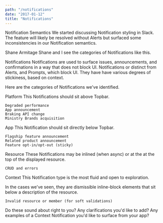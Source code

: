 ```yaml
---
path: "/notifications"
date: "2017-01-12"
title: "Notifications"
---
```


Notification Semantics
We started discussing Notification styling in Slack. The feature will likely be resolved without Alerts but surfaced some inconsistencies in our Notification semantics.

Shane Armitage Shane and I see the categories of Notifications like this.

Notifications
Notifications are used to surface issues, announcements, and confirmations in a way that does not block UI. Notifications or distinct from Alerts, and Prompts, which block UI. They have have various degrees of stickiness, based on context.

Here are the categories of Notifications we've identified.

Platform
This Notifications should sit above Topbar.

    Degraded performance
    App announcement
    Braking API change
    Ministry Brands acquisition


App
This Notification should sit directly below Topbar.

    Flagship feature announcement
    Related product announcement
    Feature opt-in/opt-out (sticky)


Resource
These Notifications may be inlined (when async) or at the at the top of the displayed resource.

    CRUD and errors


Context
This Notification type is the most fluid and open to exploration.

In the cases we've seen, they are dismissible inline-block elements that sit below a description of the resource.

    Invalid resource or member (for soft validations)

Do these sound about right to you? Any clarifications you'd like to add? Any examples of a Context Notification you'd like to surface from your app?
